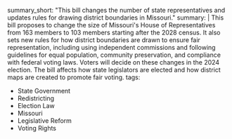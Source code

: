 summary_short: "This bill changes the number of state representatives and updates rules for drawing district boundaries in Missouri."
summary: |
  This bill proposes to change the size of Missouri's House of Representatives from 163 members to 103 members starting after the 2028 census. It also sets new rules for how district boundaries are drawn to ensure fair representation, including using independent commissions and following guidelines for equal population, community preservation, and compliance with federal voting laws. Voters will decide on these changes in the 2024 election. The bill affects how state legislators are elected and how district maps are created to promote fair voting.
tags:
  - State Government
  - Redistricting
  - Election Law
  - Missouri
  - Legislative Reform
  - Voting Rights
